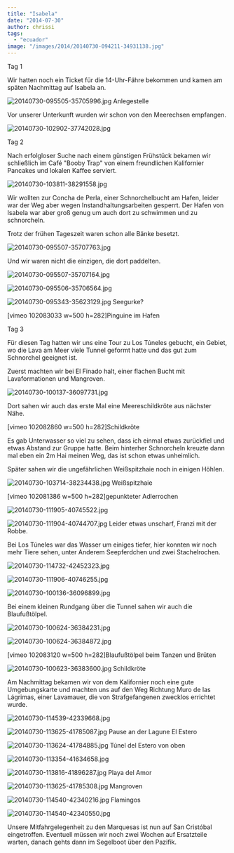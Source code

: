```yaml
---
title: "Isabela"
date: "2014-07-30"
author: chrissi
tags: 
  - "ecuador"
image: "/images/2014/20140730-094211-34931138.jpg"
---
```


Tag 1

Wir hatten noch ein Ticket für die 14-Uhr-Fähre bekommen und kamen am späten Nachmittag auf Isabela an.

![20140730-095505-35705996.jpg](/images/2014/20140730-095505-35705996.jpg) Anlegestelle

Vor unserer Unterkunft wurden wir schon von den Meerechsen empfangen.

![20140730-102902-37742028.jpg](/images/2014/20140730-102902-37742028.jpg)

Tag 2

Nach erfolgloser Suche nach einem günstigen Frühstück bekamen wir schließlich im Café "Booby Trap" von einem freundlichen Kalifornier Pancakes und lokalen Kaffee serviert.

![20140730-103811-38291558.jpg](/images/2014/20140730-103811-38291558.jpg)

Wir wollten zur Concha de Perla, einer Schnorchelbucht am Hafen, leider war der Weg aber wegen Instandhaltungsarbeiten gesperrt. Der Hafen von Isabela war aber groß genug um auch dort zu schwimmen und zu schnorcheln.

Trotz der frühen Tageszeit waren schon alle Bänke besetzt.

![20140730-095507-35707763.jpg](/images/2014/20140730-095507-35707763.jpg)

Und wir waren nicht die einzigen, die dort paddelten.

![20140730-095507-35707164.jpg](/images/2014/20140730-095507-35707164.jpg)

![20140730-095506-35706564.jpg](/images/2014/20140730-095506-35706564.jpg)

![20140730-095343-35623129.jpg](/images/2014/20140730-095343-35623129.jpg) Seegurke?

\[vimeo 102083033 w=500 h=282\]Pinguine im Hafen

Tag 3

Für diesen Tag hatten wir uns eine Tour zu Los Túneles gebucht, ein Gebiet, wo die Lava am Meer viele Tunnel geformt hatte und das gut zum Schnorchel geeignet ist.

Zuerst machten wir bei El Finado halt, einer flachen Bucht mit Lavaformationen und Mangroven.

![20140730-100137-36097731.jpg](/images/2014/20140730-100137-36097731.jpg)

Dort sahen wir auch das erste Mal eine Meereschildkröte aus nächster Nähe.

\[vimeo 102082860 w=500 h=282\]Schildkröte

Es gab Unterwasser so viel zu sehen, dass ich einmal etwas zurückfiel und etwas Abstand zur Gruppe hatte. Beim hinterher Schnorcheln kreuzte dann mal eben ein 2m Hai meinen Weg, das ist schon etwas unheimlich.

Später sahen wir die ungefährlichen Weißspitzhaie noch in einigen Höhlen.

![20140730-103714-38234438.jpg](/images/2014/20140730-103714-38234438.jpg) Weißspitzhaie

\[vimeo 102081386 w=500 h=282\]gepunkteter Adlerrochen

![20140730-111905-40745522.jpg](/images/2014/20140730-111905-40745522.jpg)

![20140730-111904-40744707.jpg](/images/2014/20140730-111904-40744707.jpg) Leider etwas unscharf, Franzi mit der Robbe.

Bei Los Túneles war das Wasser um einiges tiefer, hier konnten wir noch mehr Tiere sehen, unter Anderem Seepferdchen und zwei Stachelrochen.

![20140730-114732-42452323.jpg](/images/2014/20140730-114732-42452323.jpg)

![20140730-111906-40746255.jpg](/images/2014/20140730-111906-40746255.jpg)

![20140730-100136-36096899.jpg](/images/2014/20140730-100136-36096899.jpg)

Bei einem kleinen Rundgang über die Tunnel sahen wir auch die Blaufußtölpel.

![20140730-100624-36384231.jpg](/images/2014/20140730-100624-36384231.jpg)

![20140730-100624-36384872.jpg](/images/2014/20140730-100624-36384872.jpg)

\[vimeo 102083120 w=500 h=282\]Blaufußtölpel beim Tanzen und Brüten

![20140730-100623-36383600.jpg](/images/2014/20140730-100623-36383600.jpg) Schildkröte

Am Nachmittag bekamen wir von dem Kalifornier noch eine gute Umgebungskarte und machten uns auf den Weg Richtung Muro de las Lágrimas, einer Lavamauer, die von Strafgefangenen zwecklos errichtet wurde.

![20140730-114539-42339668.jpg](/images/2014/20140730-114539-42339668.jpg)

![20140730-113625-41785087.jpg](/images/2014/20140730-113625-41785087.jpg) Pause an der Lagune El Estero

![20140730-113624-41784885.jpg](/images/2014/20140730-113624-41784885.jpg) Túnel del Estero von oben

![20140730-113354-41634658.jpg](/images/2014/20140730-113354-41634658.jpg)

![20140730-113816-41896287.jpg](/images/2014/20140730-113816-41896287.jpg) Playa del Amor

![20140730-113625-41785308.jpg](/images/2014/20140730-113625-41785308.jpg) Mangroven

![20140730-114540-42340216.jpg](/images/2014/20140730-114540-42340216.jpg) Flamingos

![20140730-114540-42340550.jpg](/images/2014/20140730-114540-42340550.jpg)

Unsere Mitfahrgelegenheit zu den Marquesas ist nun auf San Cristóbal eingetroffen. Eventuell müssen wir noch zwei Wochen auf Ersatzteile warten, danach gehts dann im Segelboot über den Pazifik.
